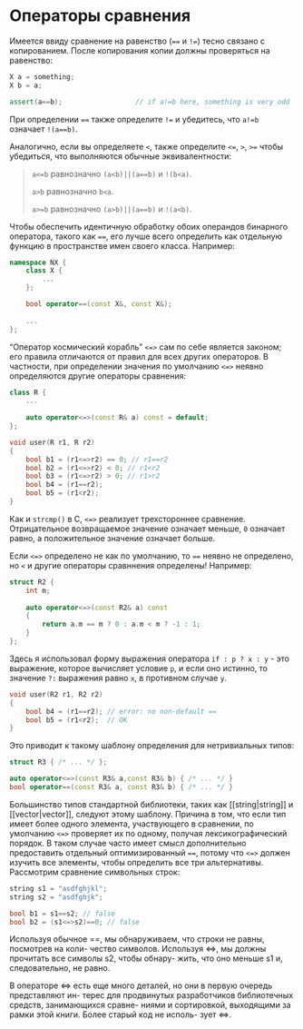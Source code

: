 
# Операторы сравнения

Имеется ввиду сравнение на равенство (`==` и `!=`) тесно связано с копированием. После копирования копии должны проверяться на равенство:
```c++
X a = something;
X b = a;

assert(a==b);                  // if a!=b here, something is very odd
```

При определении `==` также определите `!=` и убедитесь, что `a!=b` означает `!(a==b)`.

Аналогично, если вы определяете `<`, также определите `<=`, `>`, `>=` чтобы убедиться, что выполняются обычные эквивалентности:
>
> `a<=b` равнозначно `(a<b)||(a==b)` и `!(b<a)`.
> 
> `a>b` равнозначно `b<a`.
> 
> `a>=b` равнозначно `(a>b)||(a==b)` и `!(a<b)`.

Чтобы обеспечить идентичную обработку обоих операндов бинарного оператора, такого как `==`, его лучше всего определить  как отдельную функцию в пространстве имен своего класса. Например:
```c++
namespace NX {
	class X {
		...
	};

	bool operator==(const X&, const X&);
	
	...
};
```

“Оператор космический корабль” `<=>` сам по себе является законом; его правила отличаются от правил для всех других операторов. В частности, при определении значения по умолчанию `<=>` неявно определяются другие операторы сравнения:
```c++
class R {
	...
	
	auto operator<=>(const R& a) const = default;
};

void user(R r1, R r2)
{
	bool b1 = (r1<=>r2) == 0; // r1==r2
	bool b2 = (r1<=>r2) < 0; // r1<r2
	bool b3 = (r1<=>r2) > 0; // r1>r2
	bool b4 = (r1==r2);
	bool b5 = (r1<r2);
}
```

Как и `strcmp()` в C, `<=>` реализует трехстороннее сравнение. Отрицательное возвращаемое значение означает меньше, `0` означает равно, а положительное значение означает больше.

Если `<=>` определено не как по умолчанию, то `==` неявно не определено, но `<` и другие операторы сравннения определены! Например:
```c++
struct R2 {
	int m;
	
	auto operator<=>(const R2& a) const 
	{ 
		return a.m == m ? 0 : a.m < m ? -1 : 1; 
	}
};
```

Здесь я использовал форму выражения оператора `if : p ? x : y` - это выражение, которое вычисляет условие `p`, и если оно истинно, то значение `?:` выражения равно `x`, в противном случае `y`.
```c++
void user(R2 r1, R2 r2)
{
	bool b4 = (r1==r2); // error: no non-default ==
	bool b5 = (r1<r2);  // OK
}
```

Это приводит к такому шаблону определения для нетривиальных типов:
```c++
struct R3 { /* ... */ };

auto operator<=>(const R3& a,const R3& b) { /* ... */ }
bool operator==(const R3& a, const R3& b) { /* ... */ }
```

Большинство типов стандартной библиотеки, таких как [[string|string]] и [[vector|vector]], следуют этому шаблону. Причина в том, что если тип имеет более одного элемента, участвующего в сравнении, по умолчанию `<=>` проверяет их по одному, получая лексикографический порядок. В таком случае часто имеет смысл дополнительно предоставить отдельный оптимизированный `==`, потому что `<=>` должен изучить все элементы, чтобы определить все три альтернативы. Рассмотрим сравнение символьных строк:
```c++
string s1 = "asdfghjkl";
string s2 = "asdfghjk";

bool b1 = s1==s2; // false
bool b2 = (s1<=>s2)==0; // false
```

Используя обычное ==, мы обнаруживаем, что строки не равны, посмотрев на коли-
чество символов. Используя <=>, мы должны прочитать все символы s2, чтобы обнару-
жить, что оно меньше s1 и, следовательно, не равно.

В операторе <=> есть еще много деталей, но они в первую очередь представляют ин-
терес для продвинутых разработчиков библиотечных средств, занимающихся сравне-
ниями и сортировкой, выходящими за рамки этой книги. Более старый код не исполь-
зует <=>.


























